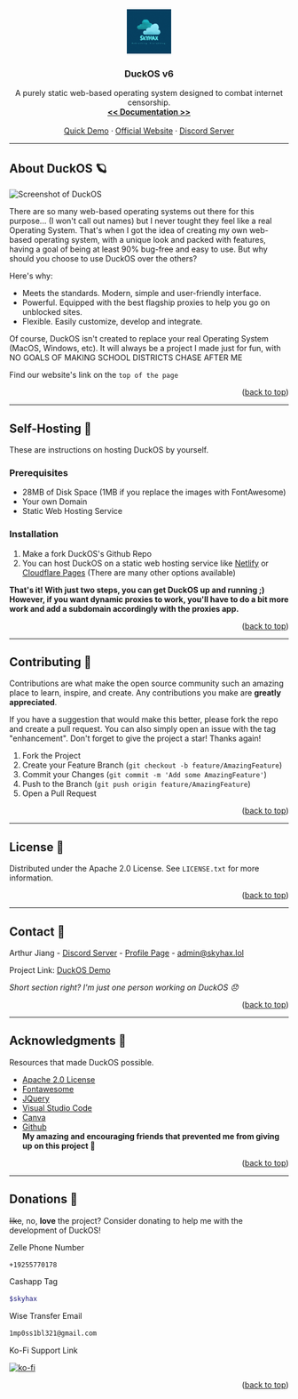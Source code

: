 
<a name="readme-top"></a>
<br />
<div align="center">
  <a href="https://skyhax.xyz">
    <img src="media/logo.gif" alt="Logo" width="80" height="80">
  </a>

  <h3 align="center">DuckOS v6</h3>

  <p align="center">
    A purely static web-based operating system designed to combat internet censorship.
    <br />
    <a href="https://github.com/GikitSRC/DuckOS/wiki"><strong><< Documentation >></strong></a>
    <br />
    <br />
    <a href="https://skyhax.xyz/directories/duckos.html">Quick Demo</a>
    ·
    <a href="https://skyhax.xyz">Official Website</a>
    ·
    <a href="https://discord.gg/MxRvwQjrAa">Discord Server</a>
  </p>
</div>

---

<!-- ABOUT THE PROJECT -->
## About DuckOS 🪐

![Screenshot of DuckOS]([media/showcase.png](https://media.discordapp.net/attachments/1141194299996897320/1162793530813583500/7Hu7Nyu.png?ex=657499dd&is=656224dd&hm=6c3a3bf31d8f414aedafdace83e9d65b1b213f3aea606137f3d3772feb8f130c&=&format=webp&quality=lossless&width=1432&height=676))

There are so many web-based operating systems out there for this purpose... (I won't call out names) but I never tought they feel like a real Operating System. That's when I got the idea of creating my own web-based operating system, with a unique look and packed with features, having a goal of being at least 90% bug-free and easy to use. But why should you choose to use DuckOS over the others?

Here's why:
* Meets the standards. Modern, simple and user-friendly interface.
* Powerful. Equipped with the best flagship proxies to help you go on unblocked sites.
* Flexible. Easily customize, develop and integrate.

Of course, DuckOS isn't created to replace your real Operating System (MacOS, Windows, etc). It will always be a project I made just for fun, with NO GOALS OF MAKING SCHOOL DISTRICTS CHASE AFTER ME

Find our website's link on the `top of the page`

<p align="right">(<a href="#readme-top">back to top</a>)</p>

---

<!-- GETTING STARTED -->
## Self-Hosting 💾
These are instructions on hosting DuckOS by yourself.

### Prerequisites

* 28MB of Disk Space (1MB if you replace the images with FontAwesome)
* Your own Domain
* Static Web Hosting Service

### Installation


1. Make a fork DuckOS's Github Repo
2. You can host DuckOS on a static web hosting service like [Netlify](https://www.netlify.com/) or [Cloudflare Pages](https://pages.cloudflare.com/) (There are many other options available) <br>

**That's it! With just two steps, you can get DuckOS up and running ;) However, if you want dynamic proxies to work, you'll have to do a bit more work and add a subdomain accordingly with the proxies app.**


<p align="right">(<a href="#readme-top">back to top</a>)</p>


---

<!-- CONTRIBUTING -->
## Contributing 🦮

Contributions are what make the open source community such an amazing place to learn, inspire, and create. Any contributions you make are **greatly appreciated**.

If you have a suggestion that would make this better, please fork the repo and create a pull request. You can also simply open an issue with the tag "enhancement".
Don't forget to give the project a star! Thanks again!

1. Fork the Project
2. Create your Feature Branch (`git checkout -b feature/AmazingFeature`)
3. Commit your Changes (`git commit -m 'Add some AmazingFeature'`)
4. Push to the Branch (`git push origin feature/AmazingFeature`)
5. Open a Pull Request

<p align="right">(<a href="#readme-top">back to top</a>)</p>

---

<!-- LICENSE -->
## License 📝

Distributed under the Apache 2.0 License. See `LICENSE.txt` for more information.

<p align="right">(<a href="#readme-top">back to top</a>)</p>

---

<!-- CONTACT -->
## Contact 📱

Arthur Jiang - [Discord Server](https://discord.gg/MxRvwQjrAa) - [Profile Page](https://arthur-can.design/) - admin@skyhax.lol

Project Link: [DuckOS Demo](https://skyhax.xyz/directories/duckos)

_Short section right? I'm just one person working on DuckOS 😞_

<p align="right">(<a href="#readme-top">back to top</a>)</p>

---

<!-- ACKNOWLEDGMENTS -->
## Acknowledgments 🤭

Resources that made DuckOS possible.

* [Apache 2.0 License](license.txt)
* [Fontawesome](https://fontawesome.com/)
* [JQuery](https://jquery.com/)
* [Visual Studio Code](https://code.visualstudio.com/)
* [Canva](https://www.canva.com/)
* [Github](https://github.com)
  <br>
**My amazing and encouraging friends that prevented me from giving up on this project 💖**

<p align="right">(<a href="#readme-top">back to top</a>)</p>

---

<!-- DONATIONS -->
## Donations 💸

~~like~~, no, **love** the project? Consider donating to help me with the development of DuckOS!

Zelle Phone Number
```bash
+19255770178
```

Cashapp Tag
```bash
$skyhax
```

Wise Transfer Email
```bash
1mp0ss1bl321@gmail.com
```

Ko-Fi Support Link

[![ko-fi](https://ko-fi.com/img/githubbutton_sm.svg)](https://ko-fi.com/X8X5JDVA1)



<p align="right">(<a href="#readme-top">back to top</a>)</p>



